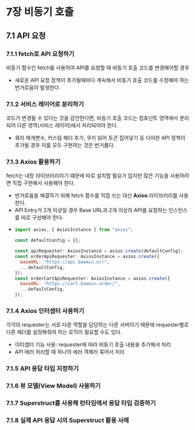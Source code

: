 # 7장 비동기 호출

## 7.1 API 요청

### 7.1.1 fetch로 API 요청하기
비동기 함수인 fetch를 사용하여 API를 요청할 때 비동기 호출 코드를 변경해야할 경우
  - 새로운 API 요청 정책이 추가될때마다 계속해서 비동기 호출 코드를 수정해야 하는 번거로움이 발생한다.

### 7.1.2 서비스 레이어로 분리하기
코드가 변경될 수 있다는 것을 감안한다면, 비동기 호출 코드는 컴포넌트 영역에서 분리되어 다른 영역(서비스 레이어)에서 처리되어야 한다.
 - 쿼리 매개변수, 커스텀 헤더 추가, 쿠키 읽어 토큰 집어넣기 등 다야한 API 정책이 추가될 경우 이를 모두 구현하는 것은 번거롭다.

### 7.1.3 Axios 활용하기
fetch는 내장 라이브러리이기 떄문에 따로 설치할 필요가 없지만 많은 기능을 사용하려면 직접 구현해서 사용해야 한다.
- 번거로움을 해결하기 위해 fetch 함수를 직접 쓰는 대신 **Axios** 라이브러리를 사용한다.
- API Entry가 2개 이상일 경우 Base URL과 2개 이상의 API를 요청하는 인스턴스를 따로 구성해야 한다.
- ```jsx
  import axios, { AxiosInstance } from "axios";

  const defaultConfig = {};
  
  const apiRequester: AxiosInstance = axios.create(defaultConfig);
  const orderApiRequester: AxiosInstance = axios.create({
    baseURL: "https://api.baemin.or/",
    ...defaultConfig,
  });
  const orderCartApiRequester: AxiosInstance = axios.create({
    baseURL: "https://cart.baemin.order/",
    ...defaultConfig,
  });
  ```

### 7.1.4 Axios 인터셉터 사용하기
각각의 requester는 서로 다른 역할을 담당하는 다른 서버이기 때문에 requester별로 다른 헤더를 설정해줘야 하는 로직이 필요할 수도 있다.
  - 이터셉터 기능 사용: requester에 따라 비동기 호출 내용을 추가해서 처리
  - API 에러 처리할 때 하나의 에러 객체러 묶어서 처리


### 7.1.5 API 응답 타입 지정하기

### 7.1.6 뷰 모델(View Model) 사용하기

### 7.1.7 Superstruct를 사용해 런타임에서 응답 타입 검증하기

### 7.1.8 실제 API 응답 시의 Superstruct 활용 사례
